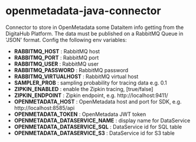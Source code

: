 # openmetadata-java-connector

Connector to store in OpenMetadata some Dataitem info getting from the DigitaHub Platform. The data must be published on a RabbitMQ Queue in 'JSON' format.
Config the following env variables:
- **RABBITMQ_HOST** : RabbitMQ host
- **RABBITMQ_PORT** : RabbitMQ port
- **RABBITMQ_USER** : RabbitMQ user
- **RABBITMQ_PASSWORD** : RabbitMQ password
- **RABBITMQ_VIRTUALHOST** : RabbitMQ virtual host
- **SAMPLER_PROB** : sampling probability for tracing data e.g. 0.1
- **ZIPKIN_ENABLED** : enable the Zipkin tracing, [true/false]
- **ZIPKIN_ENDPOINT** : Zipkin endpoint, e.g. http://localhost:9411/
- **OPENMETADATA_HOST** : OpenMetadata host and port for SDK, e.g. http://localhost:8585/api
- **OPENMETADATA_TOKEN** : OpenMetadata JWT token
- **OPENMETADATA_DATASERVICE_NAME** : display name for DataService
- **OPENMETADATA_DATASERVICE_SQL** : DataService id for SQL table
- **OPENMETADATA_DATASERVICE_S3** : DataService id for S3 table

